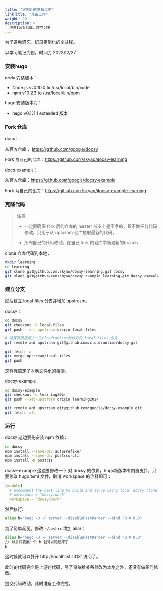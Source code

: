 ```yaml
---
title: "定制化的准备工作"
linkTitle: "准备工作"
weight: 20
description: >
  准备fork仓库，建立分支
---
```


为了避免遗忘，记录定制化的全过程。

以学习笔记为例，时间为 2023/12/27. 

### 安装hugo

node 安装版本：

- Node.js v20.10.0 to /usr/local/bin/node
- npm v10.2.3 to /usr/local/bin/npm

hugo 安装版本为：

- hugo v0.121.1 extended 版本

### Fork 仓库

docs：

从官方仓库： https://github.com/google/docsy

Fork 为自己的仓库：https://github.com/skyao/docsy-learning

docs-example：

从官方仓库：https://github.com/google/docsy-example

Fork 为自己的仓库：https://github.com/skyao/docsy-example-learning

### 克隆代码

> 注意：
>
> - 一定要确保 fork 后的仓库的 master 分支上是干净的，即不做任何代码修改，只用于从 upsream 仓库拉取最新的代码。
>
> - 所有自己的代码改动，在自己 fork 的仓库中新建新的branch

clone 仓库代码到本地，

```bash
mkdir learning
cd learning
git clone git@github.com:skyao/docsy-learning.git docsy
git clone git@github.com:skyao/docsy-example-learning.git docsy-example
```

### 建立分支

然后建立 local-files 分支并增加 upstream。

docsy：

```bash
cd docsy
git checkout -b local-files
git push --set-upstream origin local-files

# 这里直接重用上一次cloudruntime制作好的 local-files 分支
git remote add upstream git@github.com:cloudruntime/docsy.git

git fetch -a
git merge upstream/local-files
git push
```

这样就搞定了本地文件化的事情。

docsy-example：

```bash
cd docsy-example
git checkout -b learning2024
git push --set-upstream origin learning2024

git remote add upstream git@github.com:google/docsy-example.git
git fetch -all
```

### 运行

docsy 这边要先安装 npm 依赖：

```bash
cd docsy
npm install --save-dev autoprefixer
npm install --save-dev postcss-cli
npm install -D postcss
```

docsy-example 这边要修改一下 对 docsy 的依赖，hugo新版本有内置支持，只要修改 hugo.toml 文件，取消 workspace 的注释即可：

```yaml
[module]
  # Uncomment the next line to build and serve using local docsy clone declared in the named Hugo workspace:
  # workspace = "docsy.work"
  workspace = "docsy.work"
```

然后执行:

```bash
alias h='hugo -D -F server --disableFastRender --bind "0.0.0.0"'
```

为了简单起见，修改 `~/.zshrc` 增加 alias：

```bash
alias h='hugo -D -F server --disableFastRender --bind "0.0.0.0"'
// 以后只要敲一个 h 就可以跑起来了
h
```

这时候就可以打开 http://localhost:1313/ 访问了。

此时的代码完全是上游的代码，除了将依赖关系修改为本地之外，还没有做任何修改。

提交代码改动，此时准备工作完成。

